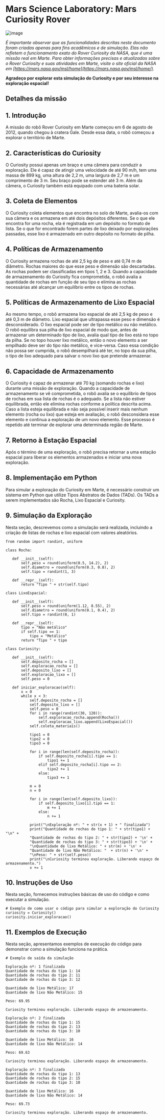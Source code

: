 # Mars Science Laboratory: Mars Curiosity Rover

![image](https://github.com/alexandre-queiroz/mars-curiosity-rover/assets/54822170/b279a4ab-06d8-419f-8651-70209905c324)

*É importante observar que as funcionalidades descritas neste documento foram criadas apenas para fins acadêmicos e de simulação. Elas não refletem o funcionamento exato do Rover Curiosity da NASA, que é uma missão real em Marte. Para obter informações precisas e atualizadas sobre o Rover Curiosity e suas atividades em Marte, visite o site oficial da NASA em [https://mars.nasa.gov/msl/home](https://mars.nasa.gov/msl/home/).*

**Agradeço por explorar esta simulação do Curiosity e por seu interesse na exploração espacial!**

## Detalhes da missão
## 1. Introdução
A missão do robô Rover Curiosity em Marte começou em 6 de agosto de 2012, quando chegou à cratera Gale. Desde essa data, o robô começou a explorar o território de Marte.

## 2. Características do Curiosity
O Curiosity possui apenas um braço e uma câmera para conduzir a exploração. Ele é capaz de atingir uma velocidade de até 90 m/h, tem uma massa de 899 kg, uma altura de 2,2 m, uma largura de 2,7 m e um comprimento de 3 m. Seu braço pode se estender até 3 m. Além da câmera, o Curiosity também está equipado com uma bateria solar.

## 3. Coleta de Elementos
O Curiosity coleta elementos que encontra no solo de Marte, avalia-os com sua câmera e os armazena em até dois depósitos diferentes. Se o que ele encontra for uma rocha, ela é registrada em um depósito no formato de lista. Se o que for encontrado forem partes de lixo deixado por explorações passadas, esse lixo é armazenado em outro depósito no formato de pilha.

## 4. Políticas de Armazenamento
O Curiosity armazena rochas de até 2,5 kg de peso e até 0,74 m de diâmetro. Rochas maiores do que esse peso e dimensão são descartadas. As rochas podem ser classificadas em tipos 1, 2 e 3. Quando a capacidade de armazenamento do Curiosity fica comprometida, o robô avalia a quantidade de rochas em função de seu tipo e elimina as rochas necessárias até alcançar um equilíbrio entre os tipos de rochas.

## 5. Políticas de Armazenamento de Lixo Espacial
Ao mesmo tempo, o robô armazena lixo espacial de até 2,5 kg de peso e até 0,3 m de diâmetro. Lixo espacial que ultrapassa esse peso e dimensão é desconsiderado. O lixo espacial pode ser de tipo metálico ou não metálico. O robô equilibra sua pilha de lixo espacial de modo que, antes de armazenar um determinado tipo de lixo, avalia qual tipo de lixo está no topo da pilha. Se no topo houver lixo metálico, então o novo elemento a ser empilhado deve ser do tipo não metálico, e vice-versa. Caso essa condição não possa ser cumprida, o robô desempilhará até ter, no topo da sua pilha, o tipo de lixo adequado para salvar o novo lixo que pretende armazenar.

## 6. Capacidade de Armazenamento
O Curiosity é capaz de armazenar até 70 kg (somando rochas e lixo) durante uma missão de exploração. Quando a capacidade de armazenamento se vê comprometida, o robô avalia se o equilíbrio de tipos de rochas em sua lista de rochas é o adequado. Se a lista não estiver equilibrada, então ele elimina rochas conforme a política descrita acima. Caso a lista esteja equilibrada e não seja possível inserir mais nenhum elemento (rocha ou lixo) que esteja em avaliação, o robô desconsidera esse elemento e continua a exploração de um novo elemento. Esse processo é repetido até terminar de explorar uma determinada região de Marte.

## 7. Retorno à Estação Espacial
Após o término de uma exploração, o robô precisa retornar a uma estação espacial para liberar os elementos armazenados e iniciar uma nova exploração.

## 8. Implementação em Python
Para simular a exploração do Curiosity em Marte, é necessário construir um sistema em Python que utilize Tipos Abstratos de Dados (TADs). Os TADs a serem implementados são Rocha, Lixo Espacial e Curiosity.

## 9. Simulação da Exploração
Nesta seção, descrevemos como a simulação será realizada, incluindo a criação de listas de rochas e lixo espacial com valores aleatórios.
 ```
from random import randint, uniform

class Rocha:

    def __init__(self):
        self.peso = round(uniform(0.5, 14.2), 2)
        self.diametro = round(uniform(0.3, 0.8), 2)
        self.tipo = randint(1, 3)

    def __repr__(self):
        return "Tipo " + str(self.tipo)

class LixoEspacial:

    def __init__(self):
        self.peso = round(uniform(1.12, 8.55), 2)
        self.diametro = round(uniform(0.1, 0.4), 2)
        self.tipo = randint(0, 1)

    def __repr__(self):
        tipo = "Não metálico"
        if self.tipo == 1:
            tipo = "Metálico"
        return "Tipo " + tipo

class Curiosity:

    def __init__(self):
        self.deposito_rocha = []
        self.exploracao_rocha = []
        self.deposito_lixo = []
        self.exploracao_lixo = []
        self.peso = 0

    def iniciar_exploracao(self):
        x = 0
        while x < 3:
            self.deposito_rocha = []
            self.deposito_lixo = []
            self.peso = 0
            for i in range(randint(30, 120)):
                self.exploracao_rocha.append(Rocha())
                self.exploracao_lixo.append(LixoEspacial())
            self.coleta_materiais()

            tipo1 = 0
            tipo2 = 0
            tipo3 = 0

            for i in range(len(self.deposito_rocha)):
                if self.deposito_rocha[i].tipo == 1:
                    tipo1 += 1
                elif self.deposito_rocha[i].tipo == 2:
                    tipo2 += 1
                else:
                    tipo3 += 1

            m = 0
            n = 0

            for i in range(len(self.deposito_lixo)):
                if self.deposito_lixo[i].tipo == 1:
                    m += 1
                else:
                    n += 1

            print("\nExploração nº: " + str(x + 1) + " finalizada")
            print("Quantidade de rochas do tipo 1: " + str(tipo1) + "\n" +
            "Quantidade de rochas do tipo 2: " + str(tipo2) + '\n' +
            "Quantidade de rochas do tipo 3: " + str(tipo3) + '\n' +
            "\nQuantidade de lixo Metálico: " + str(m) + '\n' +
            "Quantidade de lixo Não Metálico: "  + str(n) + '\n' +
            "\nPeso: " + str(self.peso))
            print("\nCuriosity terminou exploração. Liberando espaço de armazenamento.")
            x += 1

 ```

## 10. Instruções de Uso
Nesta seção, fornecemos instruções básicas de uso do código e como executar a simulação.
 ```
# Exemplo de como usar o código para simular a exploração do Curiosity
curiosity = Curiosity()
curiosity.iniciar_exploracao()
 ```

## 11. Exemplos de Execução
Nesta seção, apresentamos exemplos de execução do código para demonstrar como a simulação funciona na prática.
 ```
# Exemplo de saída da simulação

Exploração nº: 1 finalizada
Quantidade de rochas do tipo 1: 14
Quantidade de rochas do tipo 2: 11
Quantidade de rochas do tipo 3: 12

Quantidade de lixo Metálico: 17
Quantidade de lixo Não Metálico: 15

Peso: 69.95

Curiosity terminou exploração. Liberando espaço de armazenamento.

Exploração nº: 2 finalizada
Quantidade de rochas do tipo 1: 15
Quantidade de rochas do tipo 2: 13
Quantidade de rochas do tipo 3: 10

Quantidade de lixo Metálico: 16
Quantidade de lixo Não Metálico: 14

Peso: 69.63

Curiosity terminou exploração. Liberando espaço de armazenamento.

Exploração nº: 3 finalizada
Quantidade de rochas do tipo 1: 13
Quantidade de rochas do tipo 2: 15
Quantidade de rochas do tipo 3: 10

Quantidade de lixo Metálico: 16
Quantidade de lixo Não Metálico: 14

Peso: 69.73

Curiosity terminou exploração. Liberando espaço de armazenamento.
 ```
